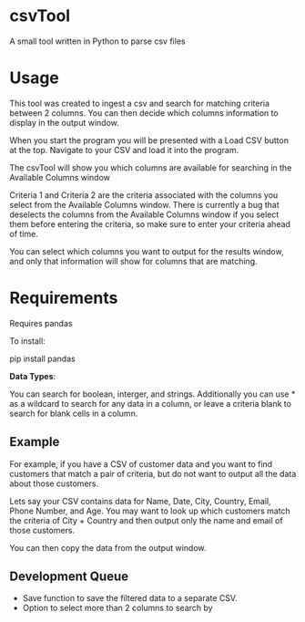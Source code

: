 # csvTool

A small tool written in Python to parse csv files

# Usage

This tool was created to ingest a csv and search for matching criteria between 2 columns. You can then decide which columns information to display in the output window.

When you start the program you will be presented with a Load CSV button at the top. Navigate to your CSV and load it into the program.

The csvTool will show you which columns are available for searching in the Available Columns window

Criteria 1 and Criteria 2 are the criteria associated with the columns you select from the Available Columns window. There is currently a bug that deselects the columns from the Available Columns window if you select them before entering the criteria, so make sure to enter your criteria ahead of time.

You can select which columns you want to output for the results window, and only that information will show for columns that are matching.

# Requirements

Requires pandas 

To install:

pip install pandas

**Data Types**:

You can search for boolean, interger, and strings. Additionally you can use * as a wildcard to search for any data in a column, or leave a criteria blank to search for blank cells in a column.

## Example

For example, if you have a CSV of customer data and you want to find customers that match a pair of criteria, but do not want to output all the data about those customers. 

Lets say your CSV contains data for Name, Date, City, Country, Email, Phone Number, and Age. You may want to look up which customers match the criteria of City + Country and then output only the name and email of those customers. 

You can then copy the data from the output window.

## Development Queue

- Save function to save the filtered data to a separate CSV. 
- Option to select more than 2 columns to search by

